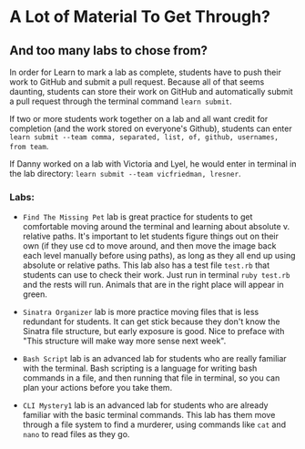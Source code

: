 # A Lot of Material To Get Through?
## And too many labs to chose from?

In order for Learn to mark a lab as complete, students have to push their work to GitHub and submit a pull request. Because all of that seems daunting, students can store their work on GitHub and automatically submit a pull request through the terminal command `learn submit`. 

If two or more students work together on a lab and all want credit for completion (and the work stored on everyone's Github), students can enter `learn submit --team comma, separated, list, of, github, usernames, from team`.

If Danny worked on a lab with Victoria and Lyel, he would enter in terminal in the lab directory: `learn submit --team vicfriedman, lresner`.

### Labs:

+ `Find The Missing Pet` lab is great practice for students to get comfortable moving around the terminal and learning about absolute v. relative paths. It's important to let students figure things out on their own (if they use cd to move around, and then move the image back each level manually before using paths), as long as they all end up using absolute or relative paths. This lab also has a test file `test.rb` that students can use to check their work. Just run in terminal `ruby test.rb` and the rests will run. Animals that are in the right place will appear in green.

+ `Sinatra Organizer` lab is more practice moving files that is less redundant for students. It can get stick because they don't know the Sinatra file structure, but early exposure is good. Nice to preface with "This structure will make way more sense next week".

+ `Bash Script` lab is an advanced lab for students who are really familiar with the terminal. Bash scripting is a language for writing bash commands in a file, and then running that file in terminal, so you can plan your actions before you take them.

+ `CLI Mystery1` lab is an advanced lab for students who are already familiar with the basic terminal commands. This lab has them move through a file system to find a murderer, using commands like `cat` and `nano` to read files as they go.
